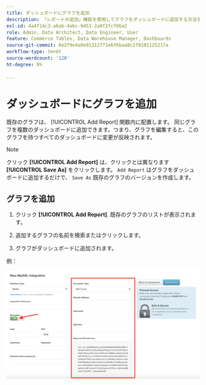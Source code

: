 ```yaml
---
title: ダッシュボードにグラフを追加
description: 「レポートの追加」機能を使用してグラフをダッシュボードに追加する方法を説明します。
exl-id: 4a4f14c3-a6ab-4abc-9451-2a0f2fcf06a2
role: Admin, Data Architect, Data Engineer, User
feature: Commerce Tables, Data Warehouse Manager, Dashboards
source-git-commit: 6e2f9e4a9e91212771e6f6baa8c2f8101125217a
workflow-type: tm+mt
source-wordcount: '120'
ht-degree: 0%

---
```


# ダッシュボードにグラフを追加

既存のグラフは、 [!UICONTROL Add Report] 関数内に配置します。 同じグラフを複数のダッシュボードに追加できます。つまり、グラフを編集すると、このグラフを持つすべてのダッシュボードに変更が反映されます。

>[!NOTE]
>
>クリック **[!UICONTROL Add Report]** は、クリックとは異なります **[!UICONTROL Save As]** をクリックします。 `Add Report` はグラフをダッシュボードに追加するだけで、 `Save As` 既存のグラフのバージョンを作成します。

## グラフを追加

1. クリック **[!UICONTROL Add Report]**. 既存のグラフのリストが表示されます。

1. 追加するグラフの名前を検索またはクリックします。

1. グラフがダッシュボードに追加されます。

例：

![グラフを追加](../../assets/sql-integration-encrypted-yes.png)
